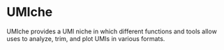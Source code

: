 # UMIche

UMIche provides a UMI niche in which different functions and tools allow uses to analyze, trim, and plot UMIs in various formats.